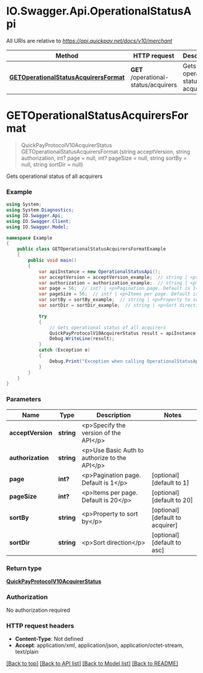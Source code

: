# IO.Swagger.Api.OperationalStatusApi

All URIs are relative to *https://api.quickpay.net/docs/v10/merchant*

Method | HTTP request | Description
------------- | ------------- | -------------
[**GETOperationalStatusAcquirersFormat**](OperationalStatusApi.md#getoperationalstatusacquirersformat) | **GET** /operational-status/acquirers | Gets operational status of all acquirers


<a name="getoperationalstatusacquirersformat"></a>
# **GETOperationalStatusAcquirersFormat**
> QuickPayProtocolV10AcquirerStatus GETOperationalStatusAcquirersFormat (string acceptVersion, string authorization, int? page = null, int? pageSize = null, string sortBy = null, string sortDir = null)

Gets operational status of all acquirers

 

### Example
```csharp
using System;
using System.Diagnostics;
using IO.Swagger.Api;
using IO.Swagger.Client;
using IO.Swagger.Model;

namespace Example
{
    public class GETOperationalStatusAcquirersFormatExample
    {
        public void main()
        {
            var apiInstance = new OperationalStatusApi();
            var acceptVersion = acceptVersion_example;  // string | <p>Specify the version of the API</p> 
            var authorization = authorization_example;  // string | <p>Use Basic Auth to authorize to the API</p> 
            var page = 56;  // int? | <p>Pagination page. Default is 1</p>  (optional)  (default to 1)
            var pageSize = 56;  // int? | <p>Items per page. Default is 20</p>  (optional)  (default to 20)
            var sortBy = sortBy_example;  // string | <p>Property to sort by</p>  (optional)  (default to acquirer)
            var sortDir = sortDir_example;  // string | <p>Sort direction</p>  (optional)  (default to asc)

            try
            {
                // Gets operational status of all acquirers
                QuickPayProtocolV10AcquirerStatus result = apiInstance.GETOperationalStatusAcquirersFormat(acceptVersion, authorization, page, pageSize, sortBy, sortDir);
                Debug.WriteLine(result);
            }
            catch (Exception e)
            {
                Debug.Print("Exception when calling OperationalStatusApi.GETOperationalStatusAcquirersFormat: " + e.Message );
            }
        }
    }
}
```

### Parameters

Name | Type | Description  | Notes
------------- | ------------- | ------------- | -------------
 **acceptVersion** | **string**| &lt;p&gt;Specify the version of the API&lt;/p&gt;  | 
 **authorization** | **string**| &lt;p&gt;Use Basic Auth to authorize to the API&lt;/p&gt;  | 
 **page** | **int?**| &lt;p&gt;Pagination page. Default is 1&lt;/p&gt;  | [optional] [default to 1]
 **pageSize** | **int?**| &lt;p&gt;Items per page. Default is 20&lt;/p&gt;  | [optional] [default to 20]
 **sortBy** | **string**| &lt;p&gt;Property to sort by&lt;/p&gt;  | [optional] [default to acquirer]
 **sortDir** | **string**| &lt;p&gt;Sort direction&lt;/p&gt;  | [optional] [default to asc]

### Return type

[**QuickPayProtocolV10AcquirerStatus**](QuickPayProtocolV10AcquirerStatus.md)

### Authorization

No authorization required

### HTTP request headers

 - **Content-Type**: Not defined
 - **Accept**: application/xml, application/json, application/octet-stream, text/plain

[[Back to top]](#) [[Back to API list]](../README.md#documentation-for-api-endpoints) [[Back to Model list]](../README.md#documentation-for-models) [[Back to README]](../README.md)

